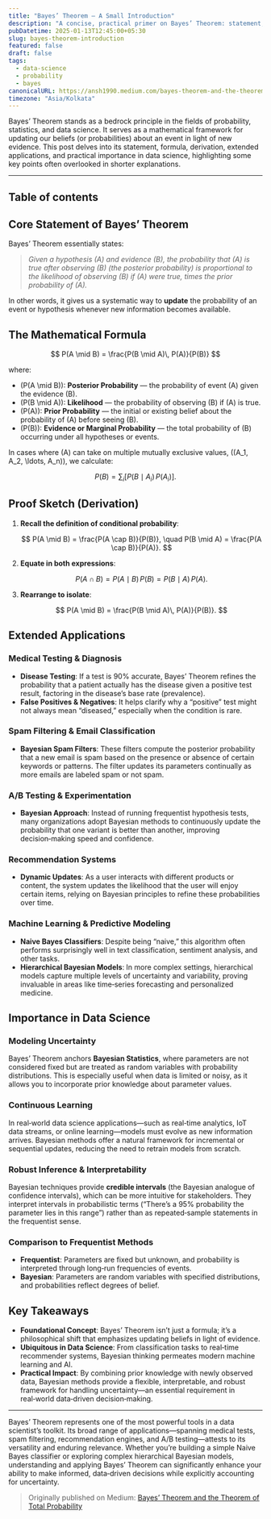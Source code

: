 ```yaml
---
title: "Bayes’ Theorem — A Small Introduction"
description: "A concise, practical primer on Bayes’ Theorem: statement, formula, derivation, and real-world uses in testing, spam filtering, A/B tests, recommenders, and ML."
pubDatetime: 2025-01-13T12:45:00+05:30
slug: bayes-theorem-introduction
featured: false
draft: false
tags:
  - data-science
  - probability
  - bayes
canonicalURL: https://ansh1990.medium.com/bayes-theorem-and-the-theorem-of-total-probability-bebc36df5e69
timezone: "Asia/Kolkata"
---
```


Bayes’ Theorem stands as a bedrock principle in the fields of probability, statistics, and data science. It serves as a mathematical framework for updating our beliefs (or probabilities) about an event in light of new evidence. This post delves into its statement, formula, derivation, extended applications, and practical importance in data science, highlighting some key points often overlooked in shorter explanations.

* * *

## Table of contents

## Core Statement of Bayes’ Theorem

Bayes’ Theorem essentially states:

> *Given a hypothesis \(A\) and evidence \(B\), the probability that \(A\) is true after observing \(B\) (the posterior probability) is proportional to the likelihood of observing \(B\) if \(A\) were true, times the prior probability of \(A\).*

In other words, it gives us a systematic way to **update** the probability of an event or hypothesis whenever new information becomes available.

## The Mathematical Formula

$$
P(A \mid B) = \frac{P(B \mid A)\, P(A)}{P(B)}
$$

where:

- \(P(A \mid B)\): **Posterior Probability** — the probability of event \(A\) given the evidence \(B\).  
- \(P(B \mid A)\): **Likelihood** — the probability of observing \(B\) if \(A\) is true.  
- \(P(A)\): **Prior Probability** — the initial or existing belief about the probability of \(A\) before seeing \(B\).  
- \(P(B)\): **Evidence or Marginal Probability** — the total probability of \(B\) occurring under all hypotheses or events.

In cases where \(A\) can take on multiple mutually exclusive values, \((A_1, A_2, \ldots, A_n)\), we calculate:

$$
P(B) = \sum_{i} \bigl[P(B \mid A_i)\, P(A_i)\bigr].
$$

## Proof Sketch (Derivation)

1. **Recall the definition of conditional probability**:

   $$
   P(A \mid B) = \frac{P(A \cap B)}{P(B)}, 
   \quad 
   P(B \mid A) = \frac{P(A \cap B)}{P(A)}.
   $$

2. **Equate in both expressions**:

   $$
   P(A \cap B) = P(A \mid B)\, P(B) = P(B \mid A)\, P(A).
   $$

3. **Rearrange to isolate**:

   $$
   P(A \mid B) = \frac{P(B \mid A)\, P(A)}{P(B)}.
   $$

## Extended Applications

### Medical Testing & Diagnosis

- **Disease Testing**: If a test is 90% accurate, Bayes’ Theorem refines the probability that a patient actually has the disease given a positive test result, factoring in the disease’s base rate (prevalence).  
- **False Positives & Negatives**: It helps clarify why a “positive” test might not always mean “diseased,” especially when the condition is rare.

### Spam Filtering & Email Classification

- **Bayesian Spam Filters**: These filters compute the posterior probability that a new email is spam based on the presence or absence of certain keywords or patterns. The filter updates its parameters continually as more emails are labeled spam or not spam.

### A/B Testing & Experimentation

- **Bayesian Approach**: Instead of running frequentist hypothesis tests, many organizations adopt Bayesian methods to continuously update the probability that one variant is better than another, improving decision‑making speed and confidence.

### Recommendation Systems

- **Dynamic Updates**: As a user interacts with different products or content, the system updates the likelihood that the user will enjoy certain items, relying on Bayesian principles to refine these probabilities over time.

### Machine Learning & Predictive Modeling

- **Naive Bayes Classifiers**: Despite being “naive,” this algorithm often performs surprisingly well in text classification, sentiment analysis, and other tasks.  
- **Hierarchical Bayesian Models**: In more complex settings, hierarchical models capture multiple levels of uncertainty and variability, proving invaluable in areas like time‑series forecasting and personalized medicine.

## Importance in Data Science

### Modeling Uncertainty

Bayes’ Theorem anchors **Bayesian Statistics**, where parameters are not considered fixed but are treated as random variables with probability distributions. This is especially useful when data is limited or noisy, as it allows you to incorporate prior knowledge about parameter values.

### Continuous Learning

In real‑world data science applications—such as real‑time analytics, IoT data streams, or online learning—models must evolve as new information arrives. Bayesian methods offer a natural framework for incremental or sequential updates, reducing the need to retrain models from scratch.

### Robust Inference & Interpretability

Bayesian techniques provide **credible intervals** (the Bayesian analogue of confidence intervals), which can be more intuitive for stakeholders. They interpret intervals in probabilistic terms (“There’s a 95% probability the parameter lies in this range”) rather than as repeated‑sample statements in the frequentist sense.

### Comparison to Frequentist Methods

- **Frequentist**: Parameters are fixed but unknown, and probability is interpreted through long‑run frequencies of events.  
- **Bayesian**: Parameters are random variables with specified distributions, and probabilities reflect degrees of belief.

## Key Takeaways

- **Foundational Concept**: Bayes’ Theorem isn’t just a formula; it’s a philosophical shift that emphasizes updating beliefs in light of evidence.  
- **Ubiquitous in Data Science**: From classification tasks to real‑time recommender systems, Bayesian thinking permeates modern machine learning and AI.  
- **Practical Impact**: By combining prior knowledge with newly observed data, Bayesian methods provide a flexible, interpretable, and robust framework for handling uncertainty—an essential requirement in real‑world data‑driven decision‑making.

* * *

Bayes’ Theorem represents one of the most powerful tools in a data scientist’s toolkit. Its broad range of applications—spanning medical tests, spam filtering, recommendation engines, and A/B testing—attests to its versatility and enduring relevance. Whether you’re building a simple Naive Bayes classifier or exploring complex hierarchical Bayesian models, understanding and applying Bayes’ Theorem can significantly enhance your ability to make informed, data‑driven decisions while explicitly accounting for uncertainty.

> Originally published on Medium: [Bayes’ Theorem and the Theorem of Total Probability](https://ansh1990.medium.com/bayes-theorem-and-the-theorem-of-total-probability-bebc36df5e69)
